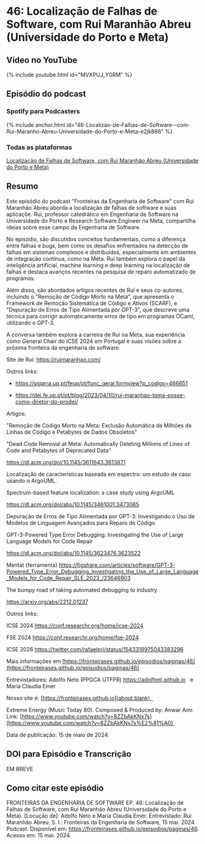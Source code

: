 # 46: Localização de Falhas de Software, com Rui Maranhão Abreu (Universidade do Porto e Meta)


## Vídeo no YouTube

{% include youtube.html id="MVXPUJ_Y0RM" %}

## Episódio do podcast

<!-- ### Spotify


{% include spotify.html id="3KHgCLU8M8p5F0DJIWM4Tx" %} 


-->

### Spotify para Podcasters

{% include anchor.html id="46-Localizao-de-Falhas-de-Software--com-Rui-Maranho-Abreu-Universidade-do-Porto-e-Meta-e2jk866" %}


### Todas as plataformas

[Localização de Falhas de Software, com Rui Maranhão Abreu (Universidade do Porto e Meta)](https://podcasters.spotify.com/pod/show/fronteirases/episodes/46-Localizao-de-Falhas-de-Software--com-Rui-Maranho-Abreu-Universidade-do-Porto-e-Meta-e2jk866)




## Resumo

Este episódio do podcast "Fronteiras da Engenharia de Software" com Rui Maranhão Abreu aborda a localização de falhas de software e suas aplicaçõe. Rui, professor catedrático em Engenharia de Software na Universidade do Porto e Research Software Engineer na Meta, compartilha ideias sobre esse campo da Engenharia de Software.

No episódio, são discutidos conceitos fundamentais, como a diferença entre falhas e bugs, bem como os desafios enfrentados na detecção de falhas em sistemas complexos e distribuídos, especialmente em ambientes de integração contínua, como na Meta. Rui também explora o papel da inteligência artificial, machine learning e deep learning na localização de falhas e destaca avanços recentes na pesquisa de reparo automatizado de programas.

Além disso, são abordados artigos recentes de Rui e seus co-autores, incluindo o "Remoção de Código Morto na Meta", que apresenta o Framework de Remoção Sistemática de Código e Ativos (SCARF), e "Depuração de Erros de Tipo Alimentada por GPT-3", que descreve uma técnica para corrigir automaticamente erros de tipo em programas OCaml, utilizando o GPT-3.

A conversa também explora a carreira de Rui na Meta, sua experiência como General Chair do ICSE 2024 em Portugal e suas visões sobre a próxima fronteira da engenharia de software.

Site de Rui: <https://ruimaranhao.com/>

Outros links:

-   <https://sigarra.up.pt/feup/pt/func_geral.formview?p_codigo=466651>

-   <https://dei.fe.up.pt/pt/blog/2023/04/10/rui-maranhao-toma-posse-como-diretor-do-prodei/>

Artigos:

"Remoção de Código Morto na Meta: Exclusão Automática de Milhões de Linhas de Código e Petabytes de Dados Obsoletos"

"Dead Code Removal at Meta: Automatically Deleting Millions of Lines of Code and Petabytes of Deprecated Data"

<https://dl.acm.org/doi/10.1145/3611643.3613871>

Localização de características baseada em espectro: um estudo de caso usando o ArgoUML.

Spectrum-based feature localization: a case study using ArgoUML

<https://dl.acm.org/doi/abs/10.1145/3461001.3473065>

Depuração de Erros de Tipo Alimentada por GPT-3: Investigando o Uso de Modelos de Linguagem Avançados para Reparo de Código

GPT-3-Powered Type Error Debugging: Investigating the Use of Large Language Models for Code Repair

<https://dl.acm.org/doi/abs/10.1145/3623476.3623522> 

Mentat (ferramenta) <https://figshare.com/articles/software/GPT-3-Powered_Type_Error_Debugging_Investigating_the_Use_of_Large_Language_Models_for_Code_Repair_SLE_2023_/23646903>

The bumpy road of taking automated debugging to industry

<https://arxiv.org/abs/2212.01237>

Outros links: 

ICSE 2024 <https://conf.researchr.org/home/icse-2024>

FSE 2024 <https://conf.researchr.org/home/fse-2024>

ICSE 2026 <https://twitter.com/rafaelpri/status/1543318975043383296>

Mais informações em [⁠⁠⁠https://fronteirases.github.io/episodios/paginas/46⁠](https://fronteirases.github.io/episodios/paginas/46)

Entrevistadores: Adolfo Neto (PPGCA UTFPR) ⁠⁠⁠⁠<https://adolfont.github.io> ⁠  e Maria Claudia Emer

Nosso site é: ⁠⁠[https://fronteirases.github.io⁠](about:blank)  

Extreme Energy (Music Today 80). Composed & Produced by: Anwar Amr. Link:⁠ ⁠⁠⁠[⁠https://www.youtube.com/watch?v=8ZZbAkKNx7s⁠⁠](https://www.youtube.com/watch?v=8ZZbAkKNx7s%E2%81%A0) 

Data de publicação: 15 de maio de 2024.


## DOI para Episódio e Transcrição

EM BREVE

## Como citar este episódio


FRONTEIRAS DA ENGENHARIA DE SOFTWARE EP. 46: Localização de Falhas de Software, com Rui Maranhão Abreu (Universidade do Porto e Meta). \[Locução de\]: Adolfo Neto e Maria Claudia Emer. Entrevistado: Rui Maranhão Abreu. S. l.: Fronteiras da Engenharia de Software, 15 mai. 2024. Podcast. Disponível em: ⁠<https://fronteirases.github.io/episodios/paginas/46>. ⁠Acesso em: 15 mai. 2024.

